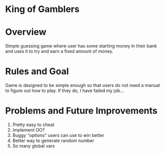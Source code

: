 # King of Gamblers

<h1>Overview</h1>
Simple guessing game where user has some starting money in their bank and uses it to try and earn a fixed amount of money. 

<h1>Rules and Goal</h1>
Game is designed to be simple enough so that users do not need a manual to figure out how to play. If they do, I have failed my job... 

<h1>Problems and Future Improvements</h1>
<ol>
  <li>Pretty easy to cheat</li>
  <li>Implement OO?</li>
  <li>Buggy "options" users can use to win better</li>
  <li>Better way to generate random number</li>
  <li>So many global vars</li>
</ol>
